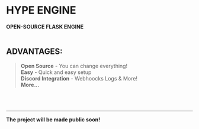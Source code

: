 # HYPE ENGINE
**OPEN-SOURCE FLASK ENGINE**
<br/><br/>

## ADVANTAGES:
> **Open Source** - You can change everything!<br/>
> **Easy** - Quick and easy setup<br/>
> **Discord Integration** - Webhoocks Logs & More!<br/>
> **More...**<br/>

<br/>
<br/>
<hr/>

**The project will be made public soon!**

